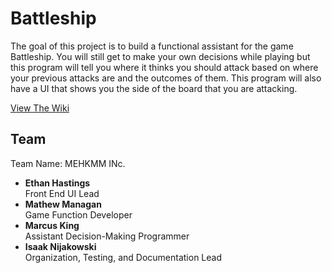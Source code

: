 # Battleship

The goal of this project is to build a functional assistant for the game Battleship. You will still get to make your own decisions while playing but
this program will tell you where it thinks you should attack based on where your previous attacks are and the outcomes of them. This program
will also have a UI that shows you the side of the board that you are attacking.

[View The Wiki](https://github.com/MEHKMM-Inc/Battleship/wiki)

## Team

Team Name: MEHKMM INc.

- **Ethan Hastings**<br>
  Front End UI Lead
- **Mathew Managan**<br>
  Game Function Developer
- **Marcus King**<br>
  Assistant Decision-Making Programmer
- **Isaak Nijakowski**<br>
  Organization, Testing, and Documentation Lead
